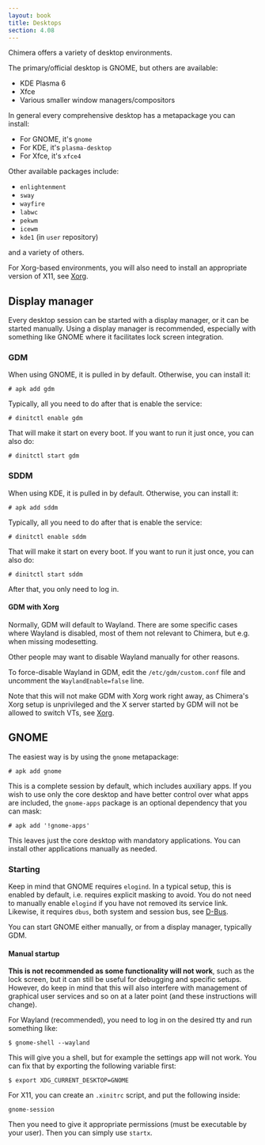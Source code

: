 ```yaml
---
layout: book
title: Desktops
section: 4.08
---
```


Chimera offers a variety of desktop environments.

The primary/official desktop is GNOME, but others are available:

* KDE Plasma 6
* Xfce
* Various smaller window managers/compositors

In general every comprehensive desktop has a metapackage you can install:

* For GNOME, it's `gnome`
* For KDE, it's `plasma-desktop`
* For Xfce, it's `xfce4`

Other available packages include:

* `enlightenment`
* `sway`
* `wayfire`
* `labwc`
* `pekwm`
* `icewm`
* `kde1` (in `user` repository)

and a variety of others.

For Xorg-based environments, you will also need to install an appropriate
version of X11, see [Xorg](/docs/configuration/xorg).

## Display manager

Every desktop session can be started with a display manager, or it can be
started manually. Using a display manager is recommended, especially with
something like GNOME where it facilitates lock screen integration.

### GDM

When using GNOME, it is pulled in by default. Otherwise, you can install it:

```
# apk add gdm
```

Typically, all you need to do after that is enable the service:

```
# dinitctl enable gdm
```

That will make it start on every boot. If you want to run it just
once, you can also do:

```
# dinitctl start gdm
```

### SDDM

When using KDE, it is pulled in by default. Otherwise, you can install it:

```
# apk add sddm
```

Typically, all you need to do after that is enable the service:

```
# dinitctl enable sddm
```

That will make it start on every boot. If you want to run it just
once, you can also do:

```
# dinitctl start sddm
```

After that, you only need to log in.

#### GDM with Xorg

Normally, GDM will default to Wayland. There are some specific cases
where Wayland is disabled, most of them not relevant to Chimera, but
e.g. when missing modesetting.

Other people may want to disable Wayland manually for other reasons.

To force-disable Wayland in GDM, edit the `/etc/gdm/custom.conf` file
and uncomment the `WaylandEnable=false` line.

Note that this will not make GDM with Xorg work right away, as Chimera's
Xorg setup is unprivileged and the X server started by GDM will not be
allowed to switch VTs, see [Xorg](/docs/configuration/xorg).

## GNOME

The easiest way is by using the `gnome` metapackage:

```
# apk add gnome
```

This is a complete session by default, which includes auxiliary
apps. If you wish to use only the core desktop and have better
control over what apps are included, the `gnome-apps` package
is an optional dependency that you can mask:

```
# apk add '!gnome-apps'
```

This leaves just the core desktop with mandatory applications.
You can install other applications manually as needed.

### Starting

Keep in mind that GNOME requires `elogind`. In a typical setup, this
is enabled by default, i.e. requires explicit masking to avoid. You
do not need to manually enable `elogind` if you have not removed
its service link. Likewise, it requires `dbus`, both system and
session bus, see [D-Bus](/docs/configuration/dbus).

You can start GNOME either manually, or from a display manager,
typically GDM.

#### Manual startup

**This is not recommended as some functionality will not work**, such
as the lock screen, but it can still be useful for debugging and specific
setups. However, do keep in mind that this will also interfere with
management of graphical user services and so on at a later point (and
these instructions will change).

For Wayland (recommended), you need to log in on the desired tty
and run something like:

```
$ gnome-shell --wayland
```

This will give you a shell, but for example the settings app will
not work. You can fix that by exporting the following variable first:

```
$ export XDG_CURRENT_DESKTOP=GNOME
```

For X11, you can create an `.xinitrc` script, and put the following
inside:

```
gnome-session
```

Then you need to give it appropriate permissions (must be executable
by your user). Then you can simply use `startx`.
